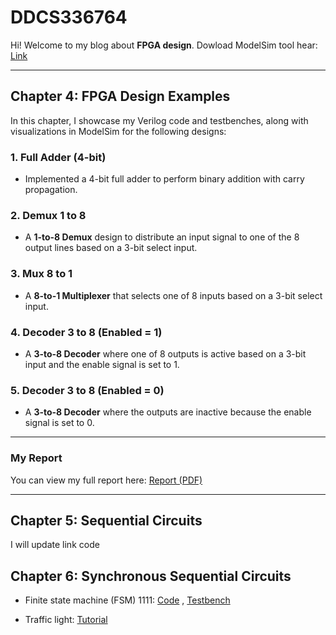 # **DDCS336764**

Hi! Welcome to my blog about **FPGA design**.
Dowload ModelSim tool hear: [Link](https://drive.google.com/file/d/1DSxM6HUUa3EVzUdVeWLhLVng778VrWoI/view?usp=sharing)

---

## **Chapter 4: FPGA Design Examples**

In this chapter, I showcase my Verilog code and testbenches, along with visualizations in ModelSim for the following designs:

### 1. **Full Adder (4-bit)**
   - Implemented a 4-bit full adder to perform binary addition with carry propagation.
   
### 2. **Demux 1 to 8**
   - A **1-to-8 Demux** design to distribute an input signal to one of the 8 output lines based on a 3-bit select input.

### 3. **Mux 8 to 1**
   - A **8-to-1 Multiplexer** that selects one of 8 inputs based on a 3-bit select input.

### 4. **Decoder 3 to 8 (Enabled = 1)**
   - A **3-to-8 Decoder** where one of 8 outputs is active based on a 3-bit input and the enable signal is set to 1.

### 5. **Decoder 3 to 8 (Enabled = 0)**
   - A **3-to-8 Decoder** where the outputs are inactive because the enable signal is set to 0.

---

### **My Report**

You can view my full report here: [Report (PDF)](https://github.com/giunzz/DDCS336764/blob/main/Chapter%204/Quick%20Question.%20Chapter%2004.pdf)

---

## **Chapter 5: Sequential Circuits**
I will update link code

## **Chapter 6: Synchronous Sequential Circuits**

- Finite state machine (FSM) 1111: [Code](https://github.com/giunzz/DDCS336764/blob/main/Chapter%206/IC_Desgin/SeqDetector.v) , [Testbench](https://github.com/giunzz/DDCS336764/blob/main/Chapter%206/IC_Desgin/TB_SC1111.v)

- Traffic light: [Tutorial](https://github.com/giunzz/DDCS336764/blob/main/Chapter%206/DENGT.md)

